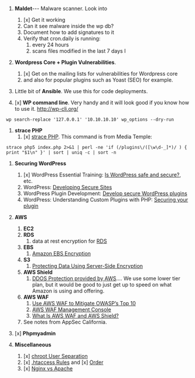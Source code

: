 1. **Maldet**--- Malware scanner. Look into
     1. [x] Get it working
     1. Can it see malware inside the wp db?
     1. Document how to add signatures to it
     1. Verify that cron.daily is running:
          1. every 24 hours
          1. scans files modified in the last 7 days I

1. **Wordpress Core + Plugin Vulnerabilities**.
     1. [x] Get on the mailing lists for vulnerabilities for Wordpress core
     1. and also for popular plugins such as Yoast (SEO) for example.

1. Little bit of **Ansible**. We use this for code deployments.

1. [x] **WP command line**. Very handy and it will look good if you know how to use it.  http://wp-cli.org/
```
wp search-replace '127.0.0.1' '10.10.10.10' wp_options --dry-run
```

1. **strace PHP**
     1. [x] [strace PHP](https://serverfault.com/questions/144912/how-can-i-tell-which-page-is-creating-a-high-cpu-load-httpd-process). This command is from Media Temple:

```
strace php5 index.php 2>&1 | perl -ne 'if (/plugins\/([\w\d-_]*)/ ) { print "$1\n" }' | sort | uniq -c | sort -n
```

1. **Securing WordPress**
     1. [x] WordPress Essential Training: [Is WordPress safe and secure?](https://www.linkedin.com/learning/wordpress-essential-training/is-wordpress-safe-and-secure), etc.
     1. WordPress: [Developing Secure Sites](https://www.linkedin.com/learning/wordpress-developing-secure-sites)
     1. WordPress Plugin Development: [Develop secure WordPress plugins](https://www.linkedin.com/learning/wordpress-plugin-development/develop-secure-wordpress-plugins)
     1. WordPress: Understanding Custom Plugins with PHP: [Securing your plugin](https://www.linkedin.com/learning/wordpress-understanding-custom-plugins-with-php/securing-your-plugin)

1. **AWS**
     1. **EC2**
     1. **RDS**
          1. data at rest encryption for [RDS](http://docs.aws.amazon.com/AmazonRDS/latest/UserGuide/Overview.Encryption.html)
     1. **EBS**
          1. [Amazon EBS Encryption](http://docs.aws.amazon.com/AWSEC2/latest/UserGuide/EBSEncryption.html)
     1. **S3**
           1. [Protecting Data Using Server-Side Encryption](http://docs.aws.amazon.com/AmazonS3/latest/dev/serv-side-encryption.html)
     1. **AWS Shield**
           1. [DDOS Protection provided by AWS](https://aws.amazon.com/shield/).... We use some lower tier plan, but it would be good to just get up to speed on what Amazon is using and offering.
     1. **AWS WAF**
          1. [Use AWS WAF to Mitigate OWASP’s Top 10](https://d0.awsstatic.com/whitepapers/Security/aws-waf-owasp.pdf)
          1. [AWS WAF Management Console](https://console.aws.amazon.com/waf)
          1. [What Is AWS WAF and AWS Shield?](http://docs.aws.amazon.com/waf/latest/developerguide/what-is-aws-waf.html)
     1. See notes from AppSec California.


1. [x] **Phpmyadmin**

1. **Miscellaneous**
     1. [x] [chroot User Separation](https://help.ubuntu.com/community/BasicChroot)
     1. [x] [.htaccess Rules](https://premium.wpmudev.org/blog/htaccess/) and [x] [Order](https://stackoverflow.com/questions/9943042/htaccess-order-deny-allow-deny)
     1. [x] [Nginx vs Apache](https://support.pagely.com/hc/en-us/articles/115000020792-Your-guide-to-Pagely-s-NGINX-Apache-and-NGINX-only-modes)
